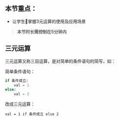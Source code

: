 ## 本节重点：

* 让学生掌握3元运算的使用及应用场景

> **本节时长需控制在5分钟内**

## 三元运算

三元运算又称三目运算，是对简单的条件语句的简写，如：

简单条件语句：

```py
if 条件成立:
    val = 1
else:
    val = 2
```

改成三元运算：

```
val = 1 if 条件成立 else 2
```



